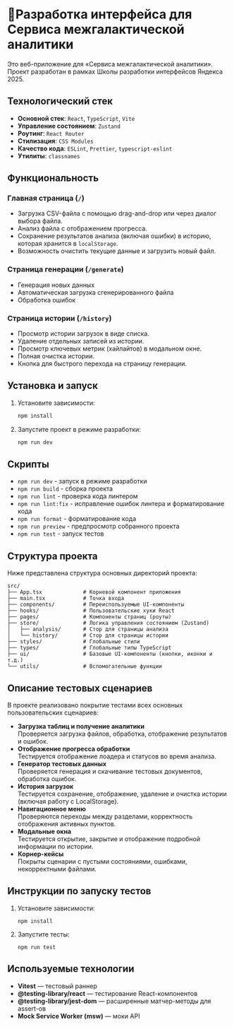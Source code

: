 # 🚀Разработка интерфейса для Сервиса межгалактической аналитики

Это веб-приложение для «Сервиса межгалактической аналитики». Проект разработан в рамках Школы разработки интерфейсов Яндекса 2025.

## Технологический стек

- **Основной стек**: `React`, `TypeScript`, `Vite`
- **Управление состоянием**: `Zustand`
- **Роутинг**: `React Router`
- **Стилизация**: `CSS Modules`
- **Качество кода**: `ESLint`, `Prettier`, `typescript-eslint`
- **Утилиты**: `classnames`

## Функциональность

### Главная страница (`/`)
- Загрузка CSV-файла с помощью drag-and-drop или через диалог выбора файла.
- Анализ файла с отображением прогресса.
- Сохранение результатов анализа (включая ошибки) в историю, которая хранится в `localStorage`.
- Возможность очистить текущие данные и загрузить новый файл.

### Страница генерации (`/generate`)
- Генерация новых данных
- Автоматическая загрузка сгенерированного файла
- Обработка ошибок

### Страница истории (`/history`)
- Просмотр истории загрузок в виде списка.
- Удаление отдельных записей из истории.
- Просмотр ключевых метрик (хайлайтов) в модальном окне.
- Полная очистка истории.
- Кнопка для быстрого перехода на страницу генерации.

## Установка и запуск

1. Установите зависимости:
   ```bash
   npm install
   ```

2. Запустите проект в режиме разработки:
   ```bash
   npm run dev
   ```

## Скрипты

- `npm run dev` - запуск в режиме разработки
- `npm run build` - сборка проекта
- `npm run lint` - проверка кода линтером
- `npm run lint:fix` - исправление ошибок линтера и форматирование кода
- `npm run format` - форматирование кода
- `npm run preview` - предпросмотр собранного проекта
- `npm run test` - запуск тестов

## Структура проекта

Ниже представлена структура основных директорий проекта:

```
src/
├── App.tsx             # Корневой компонент приложения
├── main.tsx            # Точка входа
├── components/         # Переиспользуемые UI-компоненты
├── hooks/              # Пользовательские хуки React
├── pages/              # Компоненты страниц (роуты)
├── store/              # Логика управления состоянием (Zustand)
│   ├── analysis/       # Стор для страницы анализа
│   └── history/        # Стор для страницы истории
├── styles/             # Глобальные стили
├── types/              # Глобальные типы TypeScript
├── ui/                 # Базовые UI-компоненты (кнопки, иконки и т.д.)
└── utils/              # Вспомогательные функции
```

## Описание тестовых сценариев

В проекте реализовано покрытие тестами всех основных пользовательских сценариев:

- **Загрузка таблиц и получение аналитики**  
  Проверяется загрузка файлов, обработка, отображение результатов и ошибок.
- **Отображение прогресса обработки**  
  Тестируется отображение лоадера и статусов во время анализа.
- **Генератор тестовых данных**  
  Проверяется генерация и скачивание тестовых документов, обработка ошибок.
- **История загрузок**  
  Тестируется сохранение, отображение, удаление и очистка истории (включая работу с LocalStorage).
- **Навигационное меню**  
  Проверяются переходы между разделами, корректность отображения активных пунктов.
- **Модальные окна**  
  Тестируется открытие, закрытие и отображение подробной информации по истории.
- **Корнер-кейсы**  
  Покрыты сценарии с пустыми состояниями, ошибками, некорректными файлами.

## Инструкции по запуску тестов

1. Установите зависимости:
   ```
   npm install
   ```

2. Запустите тесты:
   ```
   npm run test
   ```

## Используемые технологии

- **Vitest** — тестовый раннер  
- **@testing-library/react** — тестирование React-компонентов  
- **@testing-library/jest-dom** — расширенные матчер-методы для assert-ов  
- **Mock Service Worker (msw)** — моки API
